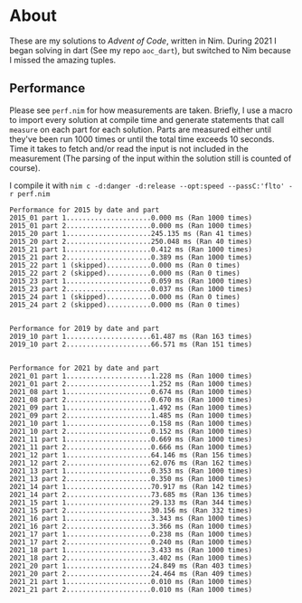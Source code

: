# About
These are my solutions to *Advent of Code*, written in Nim. During 2021 I began solving in dart (See my repo `aoc_dart`), but switched to Nim because I missed the amazing tuples.

## Performance
Please see `perf.nim` for how measurements are taken. Briefly, I use a macro to import every solution at compile time and generate statements that call `measure` on each part for each solution. Parts are measured either until they've been run 1000 times or until the total time exceeds 10 seconds. Time it takes to fetch and/or read the input is not included in the measurement (The parsing of the input within the solution still is counted of course).

I compile it with `nim c -d:danger -d:release --opt:speed --passC:'flto' -r perf.nim`

```
Performance for 2015 by date and part
2015_01 part 1.....................0.000 ms (Ran 1000 times)
2015_01 part 2.....................0.000 ms (Ran 1000 times)
2015_20 part 1.....................245.135 ms (Ran 41 times)
2015_20 part 2.....................250.048 ms (Ran 40 times)
2015_21 part 1.....................0.412 ms (Ran 1000 times)
2015_21 part 2.....................0.389 ms (Ran 1000 times)
2015_22 part 1 (skipped)...........0.000 ms (Ran 0 times)
2015_22 part 2 (skipped)...........0.000 ms (Ran 0 times)
2015_23 part 1.....................0.059 ms (Ran 1000 times)
2015_23 part 2.....................0.037 ms (Ran 1000 times)
2015_24 part 1 (skipped)...........0.000 ms (Ran 0 times)
2015_24 part 2 (skipped)...........0.000 ms (Ran 0 times)


Performance for 2019 by date and part
2019_10 part 1.....................61.487 ms (Ran 163 times)
2019_10 part 2.....................66.571 ms (Ran 151 times)


Performance for 2021 by date and part
2021_01 part 1.....................1.228 ms (Ran 1000 times)
2021_01 part 2.....................1.252 ms (Ran 1000 times)
2021_08 part 1.....................0.674 ms (Ran 1000 times)
2021_08 part 2.....................0.670 ms (Ran 1000 times)
2021_09 part 1.....................1.492 ms (Ran 1000 times)
2021_09 part 2.....................1.485 ms (Ran 1000 times)
2021_10 part 1.....................0.158 ms (Ran 1000 times)
2021_10 part 2.....................0.152 ms (Ran 1000 times)
2021_11 part 1.....................0.669 ms (Ran 1000 times)
2021_11 part 2.....................0.666 ms (Ran 1000 times)
2021_12 part 1.....................64.146 ms (Ran 156 times)
2021_12 part 2.....................62.076 ms (Ran 162 times)
2021_13 part 1.....................0.353 ms (Ran 1000 times)
2021_13 part 2.....................0.350 ms (Ran 1000 times)
2021_14 part 1.....................70.917 ms (Ran 142 times)
2021_14 part 2.....................73.685 ms (Ran 136 times)
2021_15 part 1.....................29.133 ms (Ran 344 times)
2021_15 part 2.....................30.156 ms (Ran 332 times)
2021_16 part 1.....................3.343 ms (Ran 1000 times)
2021_16 part 2.....................3.366 ms (Ran 1000 times)
2021_17 part 1.....................0.238 ms (Ran 1000 times)
2021_17 part 2.....................0.240 ms (Ran 1000 times)
2021_18 part 1.....................3.433 ms (Ran 1000 times)
2021_18 part 2.....................3.402 ms (Ran 1000 times)
2021_20 part 1.....................24.849 ms (Ran 403 times)
2021_20 part 2.....................24.464 ms (Ran 409 times)
2021_21 part 1.....................0.010 ms (Ran 1000 times)
2021_21 part 2.....................0.010 ms (Ran 1000 times)
```